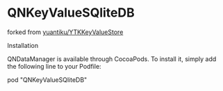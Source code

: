 QNKeyValueSQliteDB
==========

forked from [yuantiku/YTKKeyValueStore](https://github.com/yuantiku/YTKKeyValueStore)

Installation

QNDataManager is available through CocoaPods. To install it, simply add the following line to your Podfile:

pod "QNKeyValueSQliteDB"


